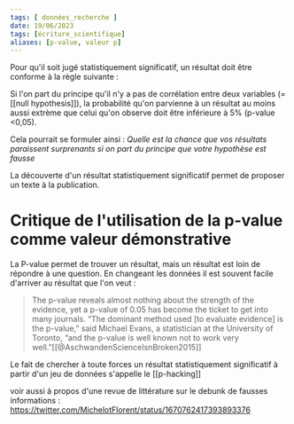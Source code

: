 ```yaml
---
tags: [ données_recherche ]
date: 19/06/2023
tags: [écriture_scientifique]
aliases: [p-value, valeur p]
---
```


Pour qu'il soit jugé statistiquement significatif, un résultat doit être conforme à la règle suivante : 

Si l'on part du principe qu'il n'y a pas de corrélation entre deux variables (= [[null hypothesis]]), la probabilité qu'on parvienne à un résultat au moins aussi extrème que celui qu'on observe doit être inférieure à 5% (p-value <0,05).

Cela pourrait se formuler ainsi : *Quelle est la chance que vos résultats paraissent surprenants si on part du principe que votre hypothèse est fausse*

La découverte d'un résultat statistiquement significatif permet de proposer un texte à la publication.

# Critique de l'utilisation de la p-value comme valeur démonstrative

La P-value permet de trouver un résultat, mais un résultat est loin de répondre à une question. En changeant les données il est souvent facile d'arriver au résultat que l'on veut : 

>The p-value reveals almost nothing about the strength of the evidence, yet a p-value of 0.05 has become the ticket to get into many journals. “The dominant method used \[to evaluate evidence\] is the p-value,” said Michael Evans, a statistician at the University of Toronto, “and the p-value is well known not to work very well.”[[@AschwandenScienceIsnBroken2015]]

Le fait de chercher à toute forces un résultat statistiquement significatif à partir d'un jeu de données s'appelle le [[p-hacking]]

voir aussi à propos d'une revue de littérature sur le debunk de fausses informations : https://twitter.com/MichelotFlorent/status/1670762417393893376
